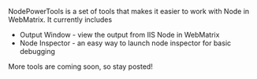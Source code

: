NodePowerTools is a set of tools that makes it easier to work with Node in WebMatrix.  It currently includes
* Output Window - view the output from IIS Node in WebMatrix
* Node Inspector - an easy way to launch node inspector for basic debugging

More tools are coming soon, so stay posted!